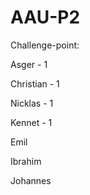 # AAU-P2

Challenge-point:

Asger - 1

Christian - 1

Nicklas - 1

Kennet - 1

Emil

Ibrahim

Johannes

